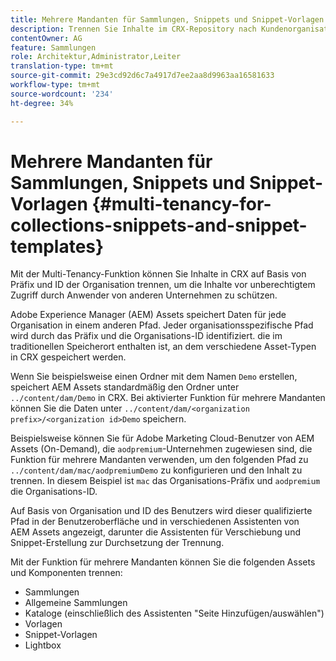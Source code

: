 ```yaml
---
title: Mehrere Mandanten für Sammlungen, Snippets und Snippet-Vorlagen
description: Trennen Sie Inhalte im CRX-Repository nach Kundenorganisation, um unbefugten Zugriff zu verhindern.
contentOwner: AG
feature: Sammlungen
role: Architektur,Administrator,Leiter
translation-type: tm+mt
source-git-commit: 29e3cd92d6c7a4917d7ee2aa8d9963aa16581633
workflow-type: tm+mt
source-wordcount: '234'
ht-degree: 34%

---
```



# Mehrere Mandanten für Sammlungen, Snippets und Snippet-Vorlagen {#multi-tenancy-for-collections-snippets-and-snippet-templates}

Mit der Multi-Tenancy-Funktion können Sie Inhalte in CRX auf Basis von Präfix und ID der Organisation trennen, um die Inhalte vor unberechtigtem Zugriff durch Anwender von anderen Unternehmen zu schützen.

Adobe Experience Manager (AEM) Assets speichert Daten für jede Organisation in einem anderen Pfad. Jeder organisationsspezifische Pfad wird durch das Präfix und die Organisations-ID identifiziert.
die im traditionellen Speicherort enthalten ist, an dem verschiedene Asset-Typen in CRX gespeichert werden.

Wenn Sie beispielsweise einen Ordner mit dem Namen `Demo` erstellen, speichert AEM Assets standardmäßig den Ordner unter `../content/dam/Demo` in CRX. Bei aktivierter Funktion für mehrere Mandanten können Sie die Daten unter `../content/dam/<organization prefix>/<organization id>Demo` speichern.

Beispielsweise können Sie für Adobe Marketing Cloud-Benutzer von AEM Assets (On-Demand), die `aodpremium`-Unternehmen zugewiesen sind, die Funktion für mehrere Mandanten verwenden, um den folgenden Pfad zu `../content/dam/mac/aodpremiumDemo` zu konfigurieren und den Inhalt zu trennen. In diesem Beispiel ist `mac` das Organisations-Präfix und `aodpremium` die Organisations-ID.

Auf Basis von Organisation und ID des Benutzers wird dieser qualifizierte Pfad in der Benutzeroberfläche und in verschiedenen Assistenten von AEM Assets angezeigt, darunter die Assistenten für Verschiebung und Snippet-Erstellung zur Durchsetzung der Trennung.

Mit der Funktion für mehrere Mandanten können Sie die folgenden Assets und Komponenten trennen:

* Sammlungen
* Allgemeine Sammlungen
* Kataloge (einschließlich des Assistenten &quot;Seite Hinzufügen/auswählen&quot;)
* Vorlagen
* Snippet-Vorlagen
* Lightbox
